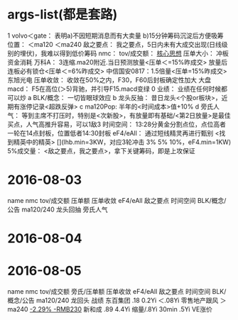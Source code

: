 # args-list(都是套路)

1 volvo＜gate： 表明a)不因短期消息而有大卖量 b)15分钟筹码沉淀后方便吸筹
  位置：        ＜ma120 ＜ma240
  敌之要点：    我之要点，5日内未有大成交出现(日线级别的埋伏)，我难以得到低价筹码
  nmc：
  tov/成交额：  [核心思想](智猪博弈，min.lhb至少3KW，成交额1.5个亿是下限，if放3位量，平时成交额.min=5KW)
  压单大小：    冲板资金消耗[](+15%压单则总量将达1/3，次日柚子将难以出货)
                万科A：       3连缩.ma20附近.当日预测放量<压单＜=15%昨成交> 放量后连板必有锁仓<压单＜=6%昨成交> 
                中信国安0817：1.5倍量<压单=15%昨成交> 
                东旭光电
  压单收敛：    收敛在50%之内，F30，F60后封板确定性加大
  大盘macd：    F5在高位(＞5)背驰，并引导F15.macd变绿
0 业绩：        业绩在任何时候都可以炒
a BLK/概念：    [](BLK龙头次日有溢价，不止+5%)一切皆眼球效应
b 龙头反抽：    昔日龙头<个股or板块>，近期有涨停记录<超跌反弹>
c ma120Pop:     半年的<时间成本>值+10%
d 旁氏人气：    等到主席不打压时，特别是<次新股>，有放量即有基础/<第2日放量>是最佳买点，人气高推升容易，可以1敌3
  时间空间：    13:28分黄金分割点位，点位高者一轮在14点封板，位置低者14:30封板
  eF4/eAll：    通过短线精灵再进行甄别 <找到精英中的精英> [](lhb.min=3KW，对应3轮冲击 3% 5% 10%，eF4.min=1KW)
  5%成交量：    <敌之要点，我之要点>，拿下关键筹码，即是上攻保证

# 2016-08-03
name    nmc   tov/成交额  压单额  压单收敛   eF4/eAll  敌之要点   时间空间  BLK/概念/公告  ma120/240  龙头回抽    旁氏人气

# 2016-08-04
# 2016-08-05
name      nmc   tov/成交额  旁氏/压单额  压单收敛  eF4/eAll  敌之要点   时间空间  BLK/概念/公告  ma120/240  龙回头  战绩
东百集团  .18   0.2Yi                              ＜.08Yi                        零售地产跟风   ＞ma240            [-2.29% -RMB230](资金不够)
新和成    .89   4.4Yi       缩量/.8Yi    30min       .5Yi                         VE涨价                            [](花园生物.更先突破+5%)

